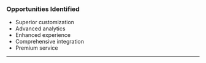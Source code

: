 ### Opportunities Identified
- Superior customization
- Advanced analytics
- Enhanced experience
- Comprehensive integration
- Premium service

---
